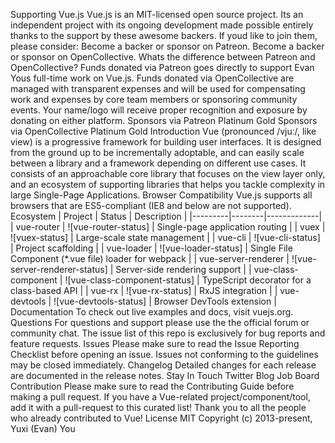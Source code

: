 Supporting Vue.js Vue.js is an MIT-licensed open source project. Its an independent project with its ongoing development made possible entirely thanks to the support by these awesome backers. If youd like to join them, please consider: Become a backer or sponsor on Patreon. Become a backer or sponsor on OpenCollective. Whats the difference between Patreon and OpenCollective? Funds donated via Patreon goes directly to support Evan Yous full-time work on Vue.js. Funds donated via OpenCollective are managed with transparent expenses and will be used for compensating work and expenses by core team members or sponsoring community events. Your name/logo will receive proper recognition and exposure by donating on either platform. Sponsors via Patreon Platinum Gold Sponsors via OpenCollective Platinum Gold Introduction Vue (pronounced /vjuː/, like view) is a progressive framework for building user interfaces. It is designed from the ground up to be incrementally adoptable, and can easily scale between a library and a framework depending on different use cases. It consists of an approachable core library that focuses on the view layer only, and an ecosystem of supporting libraries that helps you tackle complexity in large Single-Page Applications. Browser Compatibility Vue.js supports all browsers that are ES5-compliant (IE8 and below are not supported). Ecosystem | Project | Status | Description | |---------|--------|-------------| | vue-router | ![vue-router-status] | Single-page application routing | | vuex | ![vuex-status] | Large-scale state management | | vue-cli | ![vue-cli-status] | Project scaffolding | | vue-loader | ![vue-loader-status] | Single File Component (*.vue file) loader for webpack | | vue-server-renderer | ![vue-server-renderer-status] | Server-side rendering support | | vue-class-component | ![vue-class-component-status] | TypeScript decorator for a class-based API | | vue-rx | ![vue-rx-status] | RxJS integration | | vue-devtools | ![vue-devtools-status] | Browser DevTools extension | Documentation To check out live examples and docs, visit vuejs.org. Questions For questions and support please use the the official forum or community chat. The issue list of this repo is exclusively for bug reports and feature requests. Issues Please make sure to read the Issue Reporting Checklist before opening an issue. Issues not conforming to the guidelines may be closed immediately. Changelog Detailed changes for each release are documented in the release notes. Stay In Touch Twitter Blog Job Board Contribution Please make sure to read the Contributing Guide before making a pull request. If you have a Vue-related project/component/tool, add it with a pull-request to this curated list! Thank you to all the people who already contributed to Vue! License MIT Copyright (c) 2013-present, Yuxi (Evan) You